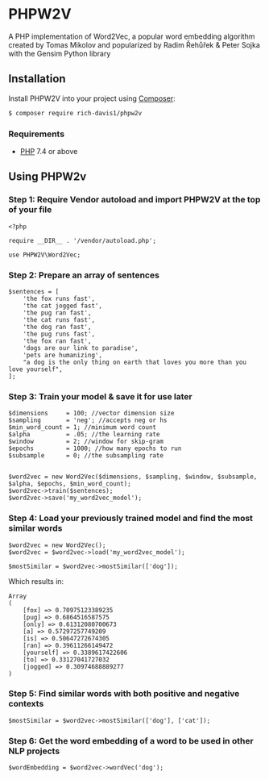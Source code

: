 # PHPW2V
A PHP implementation of Word2Vec, a popular word embedding algorithm created by Tomas Mikolov and popularized by Radim Řehůřek &amp; Peter Sojka with the Gensim Python library

## Installation
Install PHPW2V into your project using [Composer](https://getcomposer.org/):
```sh
$ composer require rich-davis1/phpw2v
```

### Requirements
- [PHP](https://php.net/manual/en/install.php) 7.4 or above



## Using PHPW2v


### Step 1: Require Vendor autoload and import PHPW2V at the top of your file

```
<?php

require __DIR__ . '/vendor/autoload.php';

use PHPW2V\Word2Vec;
```


### Step 2: Prepare an array of sentences

```
$sentences = [
    'the fox runs fast',
    'the cat jogged fast',
    'the pug ran fast',
    'the cat runs fast',
    'the dog ran fast',
    'the pug runs fast',
    'the fox ran fast',
    'dogs are our link to paradise',
    'pets are humanizing',
    "a dog is the only thing on earth that loves you more than you love yourself",    
];

```


### Step 3: Train your model & save it for use later

```
$dimensions     = 100; //vector dimension size
$sampling       = 'neg'; //accepts neg or hs
$min_word_count = 1; //minimum word count
$alpha          = .05; //the learning rate
$window         = 2; //window for skip-gram
$epochs         = 1000; //how many epochs to run
$subsample      = 0; //the subsampling rate


$word2vec = new Word2Vec($dimensions, $sampling, $window, $subsample,  $alpha, $epochs, $min_word_count);
$word2vec->train($sentences);
$word2vec->save('my_word2vec_model');
```


### Step 4: Load your previously trained model and find the most similar words 
```
$word2vec = new Word2Vec();
$word2vec = $word2vec->load('my_word2vec_model');

$mostSimilar = $word2vec->mostSimilar(['dog']);
```

Which results in:
```
Array
(
    [fox] => 0.70975123389235
    [pug] => 0.6864516587575
    [only] => 0.61312080700673
    [a] => 0.57297257749209
    [is] => 0.50647272674305
    [ran] => 0.39611266149472
    [yourself] => 0.3389617422606
    [to] => 0.33127041727032
    [jogged] => 0.30974688889277
)
```


### Step 5: Find similar words with both positive and negative contexts
```
$mostSimilar = $word2vec->mostSimilar(['dog'], ['cat']);
```


### Step 6: Get the word embedding of a word to be used in other NLP projects
```
$wordEmbedding = $word2vec->wordVec('dog');
```



